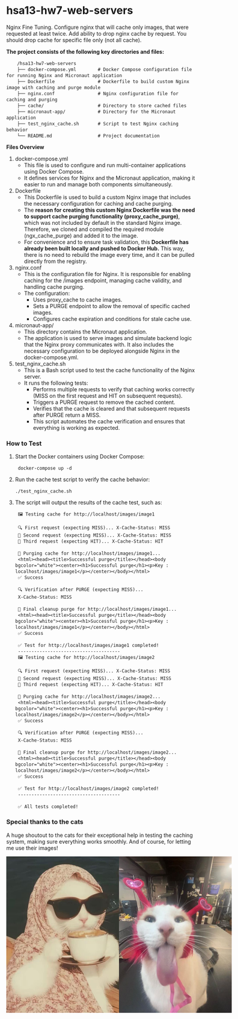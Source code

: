 # hsa13-hw7-web-servers
Nginx Fine Tuning. Configure nginx that will cache only images, that were requested at least twice. Add ability to drop nginx cache by request. You should drop cache for specific file only (not all cache).

**The project consists of the following key directories and files:**

        /hsa13-hw7-web-servers
        ├── docker-compose.yml        # Docker Compose configuration file for running Nginx and Micronaut application
        ├── Dockerfile                # Dockerfile to build custom Nginx image with caching and purge module
        ├── nginx.conf                # Nginx configuration file for caching and purging
        ├── cache/                    # Directory to store cached files
        ├── micronaut-app/            # Directory for the Micronaut application
        ├── test_nginx_cache.sh       # Script to test Nginx caching behavior
        └── README.md                 # Project documentation

**Files Overview**
1. docker-compose.yml
   * This file is used to configure and run multi-container applications using Docker Compose.
   * It defines services for Nginx and the Micronaut application, making it easier to run and manage both components simultaneously.
2. Dockerfile
   * This Dockerfile is used to build a custom Nginx image that includes the necessary configuration for caching and cache purging.
   * The **reason for creating this custom Nginx Dockerfile was the need to support cache purging functionality (proxy_cache_purge)**, which was not included by default in the standard Nginx image. Therefore, we cloned and compiled the required module (ngx_cache_purge) and added it to the image.
   * For convenience and to ensure task validation, this **Dockerfile has already been built locally and pushed to Docker Hub.** This way, there is no need to rebuild the image every time, and it can be pulled directly from the registry.
3. nginx.conf
      * This is the configuration file for Nginx. It is responsible for enabling caching for the /images endpoint, managing cache validity, and handling cache purging.
      * The configuration:
         * Uses proxy_cache to cache images.
         * Sets a PURGE endpoint to allow the removal of specific cached images.
         * Configures cache expiration and conditions for stale cache use.
4. micronaut-app/
   * This directory contains the Micronaut application.
   * The application is used to serve images and simulate backend logic that the Nginx proxy communicates with. It also includes the necessary configuration to be deployed alongside Nginx in the docker-compose.yml.
5. test_nginx_cache.sh
   * This is a Bash script used to test the cache functionality of the Nginx server.
   * It runs the following tests:
     * Performs multiple requests to verify that caching works correctly (MISS on the first request and HIT on subsequent requests).
     * Triggers a PURGE request to remove the cached content.
     * Verifies that the cache is cleared and that subsequent requests after PURGE return a MISS.
     * This script automates the cache verification and ensures that everything is working as expected.

### How to Test
1. Start the Docker containers using Docker Compose:
      
        docker-compose up -d
2. Run the cache test script to verify the cache behavior:

       ./test_nginx_cache.sh
3. The script will output the results of the cache test, such as:

        🖼 Testing cache for http://localhost/images/image1
        
        🔍 First request (expecting MISS)... X-Cache-Status: MISS
        🔄 Second request (expecting MISS)... X-Cache-Status: MISS
        🔄 Third request (expecting HIT)... X-Cache-Status: HIT
        
        🧹 Purging cache for http://localhost/images/image1...
        <html><head><title>Successful purge</title></head><body bgcolor="white"><center><h1>Successful purge</h1><p>Key : localhost/images/image1</p></center></body></html>
        ✅ Success
        
        🔍 Verification after PURGE (expecting MISS)...
        X-Cache-Status: MISS
        
        🧹 Final cleanup purge for http://localhost/images/image1...
        <html><head><title>Successful purge</title></head><body bgcolor="white"><center><h1>Successful purge</h1><p>Key : localhost/images/image1</p></center></body></html>
        ✅ Success

        ✅ Test for http://localhost/images/image1 completed!
        --------------------------------------
        🖼 Testing cache for http://localhost/images/image2
        
        🔍 First request (expecting MISS)... X-Cache-Status: MISS
        🔄 Second request (expecting MISS)... X-Cache-Status: MISS
        🔄 Third request (expecting HIT)... X-Cache-Status: HIT
        
        🧹 Purging cache for http://localhost/images/image2...
        <html><head><title>Successful purge</title></head><body bgcolor="white"><center><h1>Successful purge</h1><p>Key : localhost/images/image2</p></center></body></html>
        ✅ Success
        
        🔍 Verification after PURGE (expecting MISS)...
        X-Cache-Status: MISS
        
        🧹 Final cleanup purge for http://localhost/images/image2...
        <html><head><title>Successful purge</title></head><body bgcolor="white"><center><h1>Successful purge</h1><p>Key : localhost/images/image2</p></center></body></html>
        ✅ Success

        ✅ Test for http://localhost/images/image2 completed!
        --------------------------------------
        
        ✅ All tests completed!

### Special thanks to the cats 

A huge shoutout to the cats for their exceptional help in testing the caching system, making sure everything works smoothly. And of course, for letting me use their images!

<div style="display: flex; justify-content: space-between;">
  <img src="https://raw.githubusercontent.com/kovamaru/hsa13-hw7-web-servers/main/simple-backend/src/main/resources/images/image1.jpg" alt="Test image 1" width="300" />
  <img src="https://raw.githubusercontent.com/kovamaru/hsa13-hw7-web-servers/main/simple-backend/src/main/resources/images/image2.jpg" alt="Test image 2" width="300" />
</div>
